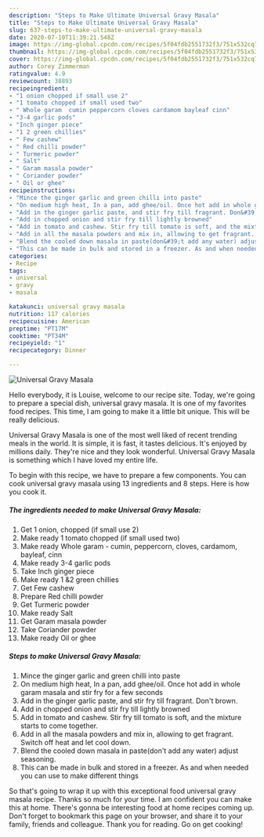 ```yaml
---
description: "Steps to Make Ultimate Universal Gravy Masala"
title: "Steps to Make Ultimate Universal Gravy Masala"
slug: 637-steps-to-make-ultimate-universal-gravy-masala
date: 2020-07-10T11:39:21.548Z
image: https://img-global.cpcdn.com/recipes/5f04fdb2551732f3/751x532cq70/universal-gravy-masala-recipe-main-photo.jpg
thumbnail: https://img-global.cpcdn.com/recipes/5f04fdb2551732f3/751x532cq70/universal-gravy-masala-recipe-main-photo.jpg
cover: https://img-global.cpcdn.com/recipes/5f04fdb2551732f3/751x532cq70/universal-gravy-masala-recipe-main-photo.jpg
author: Corey Zimmerman
ratingvalue: 4.9
reviewcount: 38893
recipeingredient:
- "1 onion chopped if small use 2"
- "1 tomato chopped if small used two"
- " Whole garam  cumin peppercorn cloves cardamom bayleaf cinn"
- "3-4 garlic pods"
- "Inch ginger piece"
- "1 2 green chillies"
- " Few cashew"
- " Red chilli powder"
- " Turmeric powder"
- " Salt"
- " Garam masala powder"
- " Coriander powder"
- " Oil or ghee"
recipeinstructions:
- "Mince the ginger garlic and green chilli into paste"
- "On medium high heat, In a pan, add ghee/oil. Once hot add in whole garam masala and stir fry for a few seconds"
- "Add in the ginger garlic paste, and stir fry till fragrant. Don&#39;t brown."
- "Add in chopped onion and stir fry till lightly browned"
- "Add in tomato and cashew. Stir fry till tomato is soft, and the mixture starts to come together."
- "Add in all the masala powders and mix in, allowing to get fragrant. Switch off heat and let cool down."
- "Blend the cooled down masala in paste(don&#39;t add any water) adjust seasoning."
- "This can be made in bulk and stored in a freezer. As and when needed you can use to make different things"
categories:
- Recipe
tags:
- universal
- gravy
- masala

katakunci: universal gravy masala 
nutrition: 117 calories
recipecuisine: American
preptime: "PT17M"
cooktime: "PT34M"
recipeyield: "1"
recipecategory: Dinner

---
```



![Universal Gravy Masala](https://img-global.cpcdn.com/recipes/5f04fdb2551732f3/751x532cq70/universal-gravy-masala-recipe-main-photo.jpg)

Hello everybody, it is Louise, welcome to our recipe site. Today, we're going to prepare a special dish, universal gravy masala. It is one of my favorites food recipes. This time, I am going to make it a little bit unique. This will be really delicious.



Universal Gravy Masala is one of the most well liked of recent trending meals in the world. It is simple, it is fast, it tastes delicious. It's enjoyed by millions daily. They're nice and they look wonderful. Universal Gravy Masala is something which I have loved my entire life.


To begin with this recipe, we have to prepare a few components. You can cook universal gravy masala using 13 ingredients and 8 steps. Here is how you cook it.

<!--inarticleads1-->

##### The ingredients needed to make Universal Gravy Masala:

1. Get 1 onion, chopped (if small use 2)
1. Make ready 1 tomato chopped (if small used two)
1. Make ready  Whole garam - cumin, peppercorn, cloves, cardamom, bayleaf, cinn
1. Make ready 3-4 garlic pods
1. Take Inch ginger piece
1. Make ready 1 &amp;2 green chillies
1. Get  Few cashew
1. Prepare  Red chilli powder
1. Get  Turmeric powder
1. Make ready  Salt
1. Get  Garam masala powder
1. Take  Coriander powder
1. Make ready  Oil or ghee




<!--inarticleads2-->

##### Steps to make Universal Gravy Masala:

1. Mince the ginger garlic and green chilli into paste
1. On medium high heat, In a pan, add ghee/oil. Once hot add in whole garam masala and stir fry for a few seconds
1. Add in the ginger garlic paste, and stir fry till fragrant. Don&#39;t brown.
1. Add in chopped onion and stir fry till lightly browned
1. Add in tomato and cashew. Stir fry till tomato is soft, and the mixture starts to come together.
1. Add in all the masala powders and mix in, allowing to get fragrant. Switch off heat and let cool down.
1. Blend the cooled down masala in paste(don&#39;t add any water) adjust seasoning.
1. This can be made in bulk and stored in a freezer. As and when needed you can use to make different things




So that's going to wrap it up with this exceptional food universal gravy masala recipe. Thanks so much for your time. I am confident you can make this at home. There's gonna be interesting food at home recipes coming up. Don't forget to bookmark this page on your browser, and share it to your family, friends and colleague. Thank you for reading. Go on get cooking!
